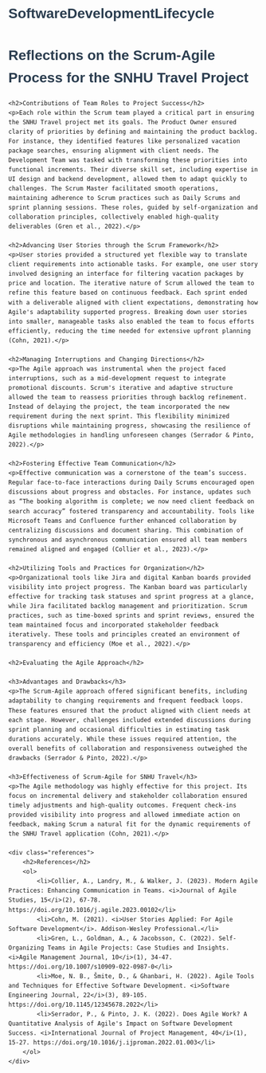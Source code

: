 # SoftwareDevelopmentLifecycle
<!DOCTYPE html>
<html lang="en">
<head>
    <meta charset="UTF-8">
    <meta name="viewport" content="width=device-width, initial-scale=1.0">
    <title>Reflections on the Scrum-Agile Process for the SNHU Travel Project</title>
    <style>
        body {
            font-family: Arial, sans-serif;
            line-height: 1.6;
            margin: 20px;
            padding: 0;
        }
        h1, h2 {
            color: #2c3e50;
        }
        p {
            margin: 10px 0;
        }
        ul {
            margin: 10px 0;
            padding-left: 20px;
        }
        li {
            margin: 5px 0;
        }
        .references {
            margin-top: 20px;
            border-top: 1px solid #ddd;
            padding-top: 10px;
        }
    </style>
</head>
<body>
    <h1>Reflections on the Scrum-Agile Process for the SNHU Travel Project</h1>

    <h2>Contributions of Team Roles to Project Success</h2>
    <p>Each role within the Scrum team played a critical part in ensuring the SNHU Travel project met its goals. The Product Owner ensured clarity of priorities by defining and maintaining the product backlog. For instance, they identified features like personalized vacation package searches, ensuring alignment with client needs. The Development Team was tasked with transforming these priorities into functional increments. Their diverse skill set, including expertise in UI design and backend development, allowed them to adapt quickly to challenges. The Scrum Master facilitated smooth operations, maintaining adherence to Scrum practices such as Daily Scrums and sprint planning sessions. These roles, guided by self-organization and collaboration principles, collectively enabled high-quality deliverables (Gren et al., 2022).</p>

    <h2>Advancing User Stories through the Scrum Framework</h2>
    <p>User stories provided a structured yet flexible way to translate client requirements into actionable tasks. For example, one user story involved designing an interface for filtering vacation packages by price and location. The iterative nature of Scrum allowed the team to refine this feature based on continuous feedback. Each sprint ended with a deliverable aligned with client expectations, demonstrating how Agile's adaptability supported progress. Breaking down user stories into smaller, manageable tasks also enabled the team to focus efforts efficiently, reducing the time needed for extensive upfront planning (Cohn, 2021).</p>

    <h2>Managing Interruptions and Changing Directions</h2>
    <p>The Agile approach was instrumental when the project faced interruptions, such as a mid-development request to integrate promotional discounts. Scrum's iterative and adaptive structure allowed the team to reassess priorities through backlog refinement. Instead of delaying the project, the team incorporated the new requirement during the next sprint. This flexibility minimized disruptions while maintaining progress, showcasing the resilience of Agile methodologies in handling unforeseen changes (Serrador & Pinto, 2022).</p>

    <h2>Fostering Effective Team Communication</h2>
    <p>Effective communication was a cornerstone of the team’s success. Regular face-to-face interactions during Daily Scrums encouraged open discussions about progress and obstacles. For instance, updates such as “The booking algorithm is complete; we now need client feedback on search accuracy” fostered transparency and accountability. Tools like Microsoft Teams and Confluence further enhanced collaboration by centralizing discussions and document sharing. This combination of synchronous and asynchronous communication ensured all team members remained aligned and engaged (Collier et al., 2023).</p>

    <h2>Utilizing Tools and Practices for Organization</h2>
    <p>Organizational tools like Jira and digital Kanban boards provided visibility into project progress. The Kanban board was particularly effective for tracking task statuses and sprint progress at a glance, while Jira facilitated backlog management and prioritization. Scrum practices, such as time-boxed sprints and sprint reviews, ensured the team maintained focus and incorporated stakeholder feedback iteratively. These tools and principles created an environment of transparency and efficiency (Moe et al., 2022).</p>

    <h2>Evaluating the Agile Approach</h2>

    <h3>Advantages and Drawbacks</h3>
    <p>The Scrum-Agile approach offered significant benefits, including adaptability to changing requirements and frequent feedback loops. These features ensured that the product aligned with client needs at each stage. However, challenges included extended discussions during sprint planning and occasional difficulties in estimating task durations accurately. While these issues required attention, the overall benefits of collaboration and responsiveness outweighed the drawbacks (Serrador & Pinto, 2022).</p>

    <h3>Effectiveness of Scrum-Agile for SNHU Travel</h3>
    <p>The Agile methodology was highly effective for this project. Its focus on incremental delivery and stakeholder collaboration ensured timely adjustments and high-quality outcomes. Frequent check-ins provided visibility into progress and allowed immediate action on feedback, making Scrum a natural fit for the dynamic requirements of the SNHU Travel application (Cohn, 2021).</p>

    <div class="references">
        <h2>References</h2>
        <ol>
            <li>Collier, A., Landry, M., & Walker, J. (2023). Modern Agile Practices: Enhancing Communication in Teams. <i>Journal of Agile Studies, 15</i>(2), 67-78. https://doi.org/10.1016/j.agile.2023.00102</li>
            <li>Cohn, M. (2021). <i>User Stories Applied: For Agile Software Development</i>. Addison-Wesley Professional.</li>
            <li>Gren, L., Goldman, A., & Jacobsson, C. (2022). Self-Organizing Teams in Agile Projects: Case Studies and Insights. <i>Agile Management Journal, 10</i>(1), 34-47. https://doi.org/10.1007/s10909-022-0987-0</li>
            <li>Moe, N. B., Šmite, D., & Ghanbari, H. (2022). Agile Tools and Techniques for Effective Software Development. <i>Software Engineering Journal, 22</i>(3), 89-105. https://doi.org/10.1145/12345678.2022</li>
            <li>Serrador, P., & Pinto, J. K. (2022). Does Agile Work? A Quantitative Analysis of Agile's Impact on Software Development Success. <i>International Journal of Project Management, 40</i>(1), 15-27. https://doi.org/10.1016/j.ijproman.2022.01.003</li>
        </ol>
    </div>
</body>
</html>
